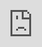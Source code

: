 ```yaml
---
layout: page
title: CV
permalink: /CV/
---
```


<iframe
  src="https://docs.google.com/gview?url=https://github.com/kate-eisen/CV/raw/main/Eisen_CV.pdf&embedded=true"
  style="
    position: fixed;
    top: 0px;
    bottom: 0px;
    right: 0px;
    width: 100%;
    border: none;
    margin: 0;
    padding: 0;
    overflow: hidden;
    z-index: 999999;
    height: 100%;
  ">
</iframe>



